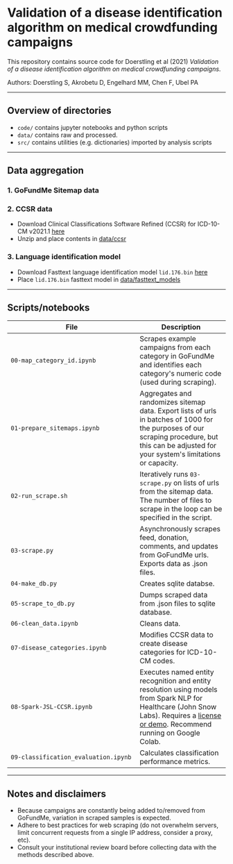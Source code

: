 # Validation of a disease identification algorithm on medical crowdfunding campaigns

This repository contains source code for Doerstling et al (2021) *Validation of a disease identification algorithm on medical crowdfunding campaigns*.

Authors: Doerstling S, Akrobetu D, Engelhard MM, Chen F, Ubel PA

----
## Overview of directories

- `code/` contains jupyter notebooks and python scripts
- `data/` contains raw and processed.
- `src/` contains utilities (e.g. dictionaries) imported by analysis scripts

----

## Data aggregation

### 1. GoFundMe Sitemap data 


### 2. CCSR data
- Download Clinical Classifications Software Refined (CCSR) for ICD-10-CM v2021.1 [here](https://www.hcup-us.ahrq.gov/toolssoftware/ccsr/DXCCSR_v2021-1.zip)
- Unzip and place contents in [data/ccsr](data/ccsr)

### 3. Language identification model
- Download Fasttext language identification model `lid.176.bin` [here](https://fasttext.cc/docs/en/language-identification.html)
- Place `lid.176.bin` fasttext model in [data/fasttext_models](data/fasttext_models)

----

## Scripts/notebooks

File | Description
--- | ---
`00-map_category_id.ipynb` <img width=300/> | Scrapes example campaigns from each category in GoFundMe and identifies each category's numeric code (used during scraping).
`01-prepare_sitemaps.ipynb` <img width=300/> | Aggregates and randomizes sitemap data. Export lists of urls in batches of 1000 for the purposes of our scraping procedure, but this can be adjusted for your system's limitations or capacity.
`02-run_scrape.sh` <img width=300/> | Iteratively runs `03-scrape.py` on lists of urls from the sitemap data. The number of files to scrape in the loop can be specified in the script.
`03-scrape.py` <img width=300/> | Asynchronously scrapes feed, donation, comments, and updates from GoFundMe urls. Exports data as .json files.
`04-make_db.py` <img width=300/> | Creates sqlite databse.
`05-scrape_to_db.py` <img width=300/> | Dumps scraped data from .json files to sqlite database.
`06-clean_data.ipynb` <img width=300/> | Cleans data.
`07-disease_categories.ipynb` <img width=300/> | Modifies CCSR data to create disease categories for ICD-10-CM codes.
`08-Spark-JSL-CCSR.ipynb` <img width=300/> | Executes named entity recognition and entity resolution using models from Spark NLP for Healthcare (John Snow Labs). Requires a [license or demo](https://www.johnsnowlabs.com/spark-nlp-health/). Recommend running on Google Colab.
`09-classification_evaluation.ipynb` <img width=500/> | Calculates classification performance metrics.


----

## Notes and disclaimers
- Because campaigns are constantly being added to/removed from GoFundMe, variation in scraped samples is expected.
- Adhere to best practices for web scraping (do not overwhelm servers, limit concurrent requests from a single IP address, consider a proxy, etc). 
- Consult your institutional review board before collecting data with the methods described above.

